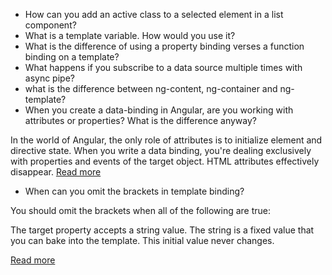 * How can you add an active class to a selected element in a list component?
* What is a template variable. How would you use it?
* What is the difference of using a property binding verses a function binding on a template?
* What happens if you subscribe to a data source multiple times with async pipe?
* what is the difference between ng-content, ng-container and ng- template?
* When you create a data-binding in Angular, are you working with attributes or properties? What is the difference anyway?

In the world of Angular, the only role of attributes is to initialize element and directive state. When you write a data binding, you're dealing exclusively with properties and events of the target object. 
HTML attributes effectively disappear. [Read more](https://next.angular.io/guide/template-syntax#html-attribute-vs-dom-property)

 * When can you omit the brackets in template binding?

You should omit the brackets when all of the following are true:

The target property accepts a string value.
The string is a fixed value that you can bake into the template.
This initial value never changes.

[Read more](https://next.angular.io/guide/template-syntax#one-time-string-initialization)
